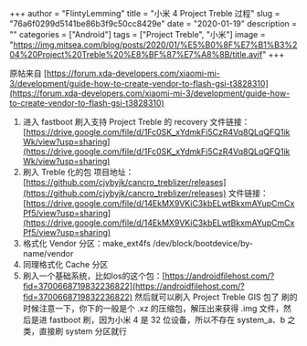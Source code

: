 +++
author = "FlintyLemming"
title = "小米 4 Project Treble 过程"
slug = "76a6f0299d5141be86b3f9c50cc8429e"
date = "2020-01-19"
description = ""
categories = ["Android"]
tags = ["Project Treble", "小米"]
image = "https://img.mitsea.com/blog/posts/2020/01/%E5%B0%8F%E7%B1%B3%204%20Project%20Treble%20%E8%BF%87%E7%A8%8B/title.avif"
+++

原帖来自 [https://forum.xda-developers.com/xiaomi-mi-3/development/guide-how-to-create-vendor-to-flash-gsi-t3828310](https://forum.xda-developers.com/xiaomi-mi-3/development/guide-how-to-create-vendor-to-flash-gsi-t3828310)

1. 进入 fastboot 刷入支持 Project Treble 的 recovery
文件链接：[https://drive.google.com/file/d/1Fc0SK_xYdmkFi5CzR4Vq8QLqQFQ1ikWk/view?usp=sharing](https://drive.google.com/file/d/1Fc0SK_xYdmkFi5CzR4Vq8QLqQFQ1ikWk/view?usp=sharing)
2. 刷入 Treble 化的包
项目地址：[https://github.com/cjybyjk/cancro_treblizer/releases](https://github.com/cjybyjk/cancro_treblizer/releases)
文件链接：[https://drive.google.com/file/d/14EkMX9VKiC3kbELwtBkxmAYupCmCxPf5/view?usp=sharing](https://drive.google.com/file/d/14EkMX9VKiC3kbELwtBkxmAYupCmCxPf5/view?usp=sharing)
3. 格式化 Vendor 分区：make_ext4fs /dev/block/bootdevice/by-name/vendor
4. 同理格式化 Cache 分区
5. 刷入一个基础系统，比如los的这个包：[https://androidfilehost.com/?fid=3700668719832236822](https://androidfilehost.com/?fid=3700668719832236822)
然后就可以刷入 Project Treble GIS 包了
刷的时候注意一下，你下的一般是个 .xz 的压缩包，解压出来获得 .img 文件，然后是进 fastboot 刷，因为小米 4 是 32 位设备，所以不存在 system_a、b 之类，直接刷 system 分区就行
